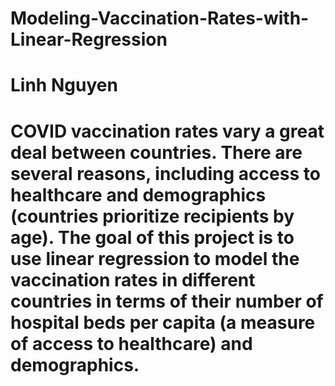 # Modeling-Vaccination-Rates-with-Linear-Regression

# Linh Nguyen

# COVID vaccination rates vary a great deal between countries. There are several reasons, including access to healthcare and demographics (countries prioritize recipients by age). The goal of this project is to use linear regression to model the vaccination rates in different countries in terms of their number of hospital beds per capita (a measure of access to healthcare) and demographics.
